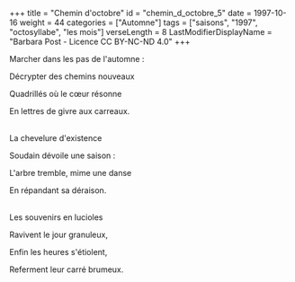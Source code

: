 +++
title = "Chemin d'octobre"
id = "chemin_d_octobre_5"
date = 1997-10-16
weight = 44
categories = ["Automne"]
tags = ["saisons", "1997", "octosyllabe", "les mois"]
verseLength = 8
LastModifierDisplayName = "Barbara Post - Licence CC BY-NC-ND 4.0"
+++

Marcher dans les pas de l'automne :

Décrypter des chemins nouveaux

Quadrillés où le cœur résonne

En lettres de givre aux carreaux.

 \
La chevelure d'existence

Soudain dévoile une saison :

L'arbre tremble, mime une danse

En répandant sa déraison.

 \
Les souvenirs en lucioles

Ravivent le jour granuleux,

Enfin les heures s'étiolent,

Referment leur carré brumeux.
